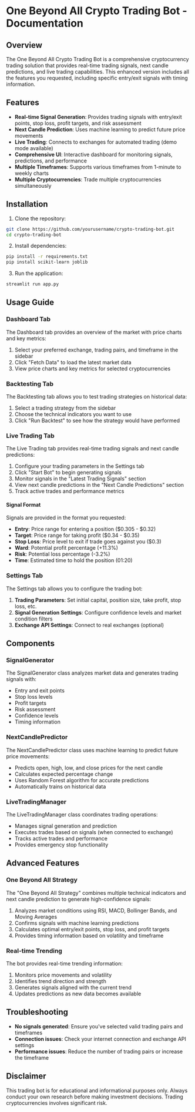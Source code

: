 # One Beyond All Crypto Trading Bot - Documentation

## Overview

The One Beyond All Crypto Trading Bot is a comprehensive cryptocurrency trading solution that provides real-time trading signals, next candle predictions, and live trading capabilities. This enhanced version includes all the features you requested, including specific entry/exit signals with timing information.

## Features

- **Real-time Signal Generation**: Provides trading signals with entry/exit points, stop loss, profit targets, and risk assessment
- **Next Candle Prediction**: Uses machine learning to predict future price movements
- **Live Trading**: Connects to exchanges for automated trading (demo mode available)
- **Comprehensive UI**: Interactive dashboard for monitoring signals, predictions, and performance
- **Multiple Timeframes**: Supports various timeframes from 1-minute to weekly charts
- **Multiple Cryptocurrencies**: Trade multiple cryptocurrencies simultaneously

## Installation

1. Clone the repository:
```bash
git clone https://github.com/yourusername/crypto-trading-bot.git
cd crypto-trading-bot
```

2. Install dependencies:
```bash
pip install -r requirements.txt
pip install scikit-learn joblib
```

3. Run the application:
```bash
streamlit run app.py
```

## Usage Guide

### Dashboard Tab

The Dashboard tab provides an overview of the market with price charts and key metrics:

1. Select your preferred exchange, trading pairs, and timeframe in the sidebar
2. Click "Fetch Data" to load the latest market data
3. View price charts and key metrics for selected cryptocurrencies

### Backtesting Tab

The Backtesting tab allows you to test trading strategies on historical data:

1. Select a trading strategy from the sidebar
2. Choose the technical indicators you want to use
3. Click "Run Backtest" to see how the strategy would have performed

### Live Trading Tab

The Live Trading tab provides real-time trading signals and next candle predictions:

1. Configure your trading parameters in the Settings tab
2. Click "Start Bot" to begin generating signals
3. Monitor signals in the "Latest Trading Signals" section
4. View next candle predictions in the "Next Candle Predictions" section
5. Track active trades and performance metrics

#### Signal Format

Signals are provided in the format you requested:

- **Entry**: Price range for entering a position ($0.305 - $0.32)
- **Target**: Price range for taking profit ($0.34 - $0.35)
- **Stop Loss**: Price level to exit if trade goes against you ($0.3)
- **Ward**: Potential profit percentage (+11.3%)
- **Risk**: Potential loss percentage (-3.2%)
- **Time**: Estimated time to hold the position (01:20)

### Settings Tab

The Settings tab allows you to configure the trading bot:

1. **Trading Parameters**: Set initial capital, position size, take profit, stop loss, etc.
2. **Signal Generation Settings**: Configure confidence levels and market condition filters
3. **Exchange API Settings**: Connect to real exchanges (optional)

## Components

### SignalGenerator

The SignalGenerator class analyzes market data and generates trading signals with:

- Entry and exit points
- Stop loss levels
- Profit targets
- Risk assessment
- Confidence levels
- Timing information

### NextCandlePredictor

The NextCandlePredictor class uses machine learning to predict future price movements:

- Predicts open, high, low, and close prices for the next candle
- Calculates expected percentage change
- Uses Random Forest algorithm for accurate predictions
- Automatically trains on historical data

### LiveTradingManager

The LiveTradingManager class coordinates trading operations:

- Manages signal generation and prediction
- Executes trades based on signals (when connected to exchange)
- Tracks active trades and performance
- Provides emergency stop functionality

## Advanced Features

### One Beyond All Strategy

The "One Beyond All Strategy" combines multiple technical indicators and next candle prediction to generate high-confidence signals:

1. Analyzes market conditions using RSI, MACD, Bollinger Bands, and Moving Averages
2. Confirms signals with machine learning predictions
3. Calculates optimal entry/exit points, stop loss, and profit targets
4. Provides timing information based on volatility and timeframe

### Real-time Trending

The bot provides real-time trending information:

1. Monitors price movements and volatility
2. Identifies trend direction and strength
3. Generates signals aligned with the current trend
4. Updates predictions as new data becomes available

## Troubleshooting

- **No signals generated**: Ensure you've selected valid trading pairs and timeframes
- **Connection issues**: Check your internet connection and exchange API settings
- **Performance issues**: Reduce the number of trading pairs or increase the timeframe

## Disclaimer

This trading bot is for educational and informational purposes only. Always conduct your own research before making investment decisions. Trading cryptocurrencies involves significant risk.
